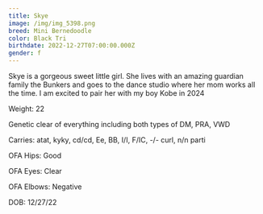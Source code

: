 ```yaml
---
title: Skye
image: /img/img_5398.png
breed: Mini Bernedoodle
color: Black Tri
birthdate: 2022-12-27T07:00:00.000Z
gender: f
---
```

S﻿kye is a gorgeous sweet little girl. She lives with an amazing guardian family the Bunkers and goes to the dance studio where her mom works all the time. I am excited to pair her with my boy Kobe in 2024

Weight: 22

Genetic clear of everything including both types of DM, PRA, VWD

Carries: atat, kyky, cd/cd, Ee, BB, I/I, F/IC, -/- curl, n/n parti

OFA Hips: Good

O﻿FA Eyes: Clear

O﻿FA Elbows: Negative

D﻿OB: 12/27/22